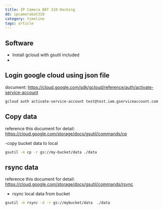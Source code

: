 ```yaml
---
title: IP Camera BAT 310 Hacking
dd: ipcamerabat310
category: timeline
tags: article
---
```


## Software
- Install gcloud with gsutil included
- 

## Login google cloud using json file
document: https://cloud.google.com/sdk/gcloud/reference/auth/activate-service-account

```bash
gcloud auth activate-service-account test@test.iam.gserviceaccount.com --key-file=./secret.json

```

## Copy data
reference this document for detail: https://cloud.google.com/storage/docs/gsutil/commands/cp

-copy bucket data to local
```bash
gsutil -m cp -r gs://my-bucket/data ./data
```

## rsync data
reference this document for detail: https://cloud.google.com/storage/docs/gsutil/commands/rsync

- rsync local data from bucket
```bash
gsutil -m rsync -d -r gs://mybucket/data  ./data
```
